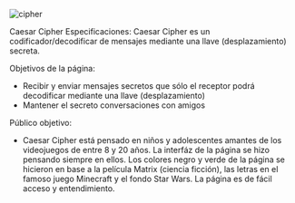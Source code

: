 ![cipher](escritorio/foto_cipher.jpg)

Caesar Cipher 
Especificaciones: 
Caesar Cipher es un codificador/decodificar de mensajes mediante una llave (desplazamiento) secreta. 

Objetivos de la página: 
- Recibir y enviar mensajes secretos que sólo el receptor podrá decodificar mediante una llave (desplazamiento)
- Mantener el secreto conversaciones con amigos 

Público objetivo:
- Caesar Cipher está pensado en niños y adolescentes amantes de los videojuegos de entre 8 y 20 años. La interfáz de la página se hizo pensando siempre en ellos. Los colores negro y verde de la página se hicieron en base a la película Matrix (ciencia ficción), las letras en el famoso juego Minecraft y el fondo Star Wars. La página es de fácil acceso y entendimiento. 
